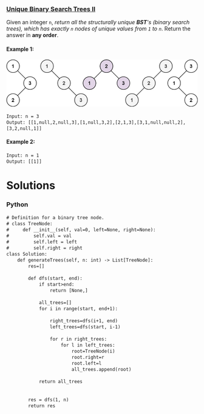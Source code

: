 ### [Unique Binary Search Trees II](https://leetcode.com/problems/unique-binary-search-trees-ii/) <br>

Given an integer `n`, *return all the structurally unique ***BST***'s (binary search trees), which has exactly `n` nodes of unique values from `1` to `n`*. Return the answer in **any order**.



#### Example 1:
<img src="../../../../../images/95uniquebstn3.jpg">

```
Input: n = 3
Output: [[1,null,2,null,3],[1,null,3,2],[2,1,3],[3,1,null,null,2],[3,2,null,1]]

```

#### Example 2:

```
Input: n = 1
Output: [[1]]

```

# Solutions

### Python
```
# Definition for a binary tree node.
# class TreeNode:
#     def __init__(self, val=0, left=None, right=None):
#         self.val = val
#         self.left = left
#         self.right = right
class Solution:
    def generateTrees(self, n: int) -> List[TreeNode]:
        res=[]
        
        def dfs(start, end):
            if start>end:
                return [None,]
            
            all_trees=[]
            for i in range(start, end+1):
                
                right_trees=dfs(i+1, end)
                left_trees=dfs(start, i-1)
                
                for r in right_trees:
                    for l in left_trees:
                        root=TreeNode(i)
                        root.right=r
                        root.left=l
                        all_trees.append(root)
                
            return all_trees
            
            
        res = dfs(1, n)
        return res
```
